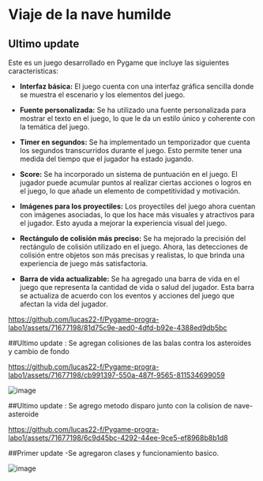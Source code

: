 # Viaje de la nave humilde 

## Ultimo update

Este es un juego desarrollado en Pygame que incluye las siguientes características:

- **Interfaz básica:** El juego cuenta con una interfaz gráfica sencilla donde se muestra el escenario y los elementos del juego.

- **Fuente personalizada:** Se ha utilizado una fuente personalizada para mostrar el texto en el juego, lo que le da un estilo único y coherente con la temática del juego.

- **Timer en segundos:** Se ha implementado un temporizador que cuenta los segundos transcurridos durante el juego. Esto permite tener una medida del tiempo que el jugador ha estado jugando.

- **Score:** Se ha incorporado un sistema de puntuación en el juego. El jugador puede acumular puntos al realizar ciertas acciones o logros en el juego, lo que añade un elemento de competitividad y motivación.

- **Imágenes para los proyectiles:** Los proyectiles del juego ahora cuentan con imágenes asociadas, lo que los hace más visuales y atractivos para el jugador. Esto ayuda a mejorar la experiencia visual del juego.

- **Rectángulo de colisión más preciso:** Se ha mejorado la precisión del rectángulo de colisión utilizado en el juego. Ahora, las detecciones de colisión entre objetos son más precisas y realistas, lo que brinda una experiencia de juego más satisfactoria.

- **Barra de vida actualizable:** Se ha agregado una barra de vida en el juego que representa la cantidad de vida o salud del jugador. Esta barra se actualiza de acuerdo con los eventos y acciones del juego que afectan la vida del jugador.

https://github.com/lucas22-f/Pygame-progra-labo1/assets/71677198/81d75c9e-aed0-4dfd-b92e-4388ed9db5bc


##Ultimo update : Se agregan colisiones de las balas contra los asteroides y cambio de fondo

https://github.com/lucas22-f/Pygame-progra-labo1/assets/71677198/cb991397-550a-487f-9565-811534699059

![image](https://github.com/lucas22-f/Pygame-progra-labo1/assets/71677198/059abc98-2201-448d-b28a-8c70f653ca5c)


##Ultimo update : Se agrego metodo disparo junto con la colision de nave-asteroide

https://github.com/lucas22-f/Pygame-progra-labo1/assets/71677198/6c9d45bc-4292-44ee-9ce5-ef8968b8b1d8


##Primer update
-Se agregaron clases y funcionamiento basico. 

![image](https://github.com/lucas22-f/Pygame-progra-labo1/assets/71677198/397f5f88-0a62-470e-a78b-57cc1b6fc536)




